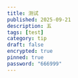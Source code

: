 ```yaml
---
title: 测试
published: 2025-09-21
description: 五
tags: [test]
category: tip
draft: false
encrypted: true
pinned: true
password: "666999"
---
```

